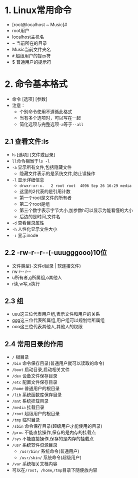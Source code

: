 # 1. Linux常用命令

+ [root@localhost ~ Music]#
+ root用户
+ localhost主机名
+ ~ 当前所在的目录
+ Music当前文件夹名
+ `#` 超级用户的提示符
+ $ 普通用户的提示符

# 2. 命令基本格式
+ 命令 [选项] [参数]
+ 注意：
    + 个别命令使用不遵循此格式
    + 当有多个选项时，可以写在一起
    + 简化选项与完整选项`-a`等于`--all`

## 2.1 查看文件:ls 
+ ls [选项] [文件或目录]
+ `ll`命令相当于`ls -l`
+ `-a` 显示所有文件,包括隐藏文件
    + 隐藏文件表示的是系统文件,防止误操作
+ `-l` 显示详细信息
    + `drwxr-xr-x.   2 root root  4096 Sep 26 16:29 media`
    + 这里的2代表的是引用计数
    + 第一个root是文件的所有者
    + 第二个root是组
    + 第三个数字表示字节大小,加参数h可以显示为能看懂的大小
    + 后边的是时间,文件名
+ `-d` 查看目录属性
+ `-h` 人性化显示文件大小
+ `-i` 显示inode

## 2.2 -rw-r--r--(-uuugggooo)10位
+ 文件类型(-文件d目录 | 软连接文件)
+ rw  r--  r--
+ u所有者,g所属组,o其他人
+ r读,w写,x执行

## 2.3 组
+ uuu这三位代表用户组,表示文件和用户的关系
+ ggg这三位代表所属组,用户组可以规划给所属组
+ ooo这三位代表其他人,其他人的权限

## 2.4 常用目录的作用
+ `/` 根目录
+ `/bin` 命令保存目录(普通用户就可以读取的命令)
+ `/boot` 启动目录,启动相关文件
+ `/dev` 设备文件保存目录
+ `/etc` 配置文件保存目录
+ `/home` 普通用户的根目录
+ `/lib` 系统函数库保存目录
+ `/mnt` 系统挂载目录
+ `/media` 挂载目录
+ `/root` 超级用户的根目录
+ `/tmp` 临时目录
+ `/sbin` 命令保存目录(超级用户才能使用的目录)
+ `/proc` 不能直接操作,保存的是内存的挂载点
+ `/sys` 不能直接操作,保存的是内存的挂载点
+ `/usr` 系统软件资源目录
    + `/usr/bin/` 系统命令(普通用户)
    + `/usr/sbin/` 系统命令(超级用户)
+ `/var` 系统相关文档内容
+ 可以在`/root`，`/home`,`/tmp`目录下随便放内容
